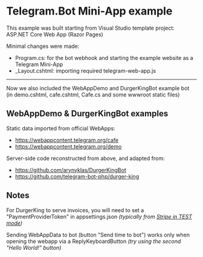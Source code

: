 # Telegram.Bot Mini-App example

This example was built starting from Visual Studio template project: ASP.NET Core Web App (Razor Pages)

Minimal changes were made:
- Program.cs: for the bot webhook and starting the example website as a Telegram Mini-App
- _Layout.cshtml: importing required telegram-web-app.js

-----

Now we also included the WebAppDemo and DurgerKingBot example bot
(in demo.cshtml, cafe.cshtml, Cafe.cs and some wwwroot static files)

## WebAppDemo & DurgerKingBot examples

Static data imported from official WebApps:
- https://webappcontent.telegram.org/cafe
- https://webappcontent.telegram.org/demo

Server-side code reconstructed from above, and adapted from:
- https://github.com/arynyklas/DurgerKingBot
- https://github.com/telegram-bot-php/durger-king

## Notes

For DurgerKing to serve invoices, you will need to set a "PaymentProviderToken" in appsettings.json
_(typically from [Stripe in TEST mode](https://telegrambots.github.io/book/4/payments.html))_

Sending WebAppData to bot (button "Send time to bot") works only when opening the webapp via a ReplyKeyboardButton
_(try using the second "Hello World!" button)_
